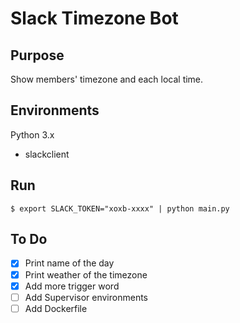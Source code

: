 # Slack Timezone Bot

## Purpose

Show members' timezone and each local time.

## Environments

Python 3.x
* slackclient

## Run

```
$ export SLACK_TOKEN="xoxb-xxxx" | python main.py
```

## To Do

- [x] Print name of the day
- [x] Print weather of the timezone
- [x] Add more trigger word
- [ ] Add Supervisor environments
- [ ] Add Dockerfile
